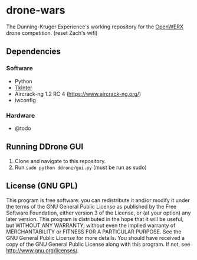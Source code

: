 # drone-wars
The Dunning-Kruger Experience's working repository for the [OpenWERX](http://www.sofwerx.org/openwerx/) drone competition. (reset Zach's wifi)

## Dependencies
### Software
* Python
* [TkInter](https://wiki.python.org/moin/TkInter)
* Aircrack-ng 1.2 RC 4 (https://www.aircrack-ng.org/)
* iwconfig

### Hardware
* @todo

## Running DDrone GUI
1. Clone and navigate to this repository.
2. Run `sudo python ddrone/gui.py` (must be run as sudo)

## License (GNU GPL)
This program is free software: you can redistribute it and/or modify it under the terms of the GNU General Public License as published by the Free Software Foundation, either version 3 of the License, or (at your option) any later version.
This program is distributed in the hope that it will be useful, but WITHOUT ANY WARRANTY; without even the implied warranty of MERCHANTABILITY or FITNESS FOR A PARTICULAR PURPOSE.  See the GNU General Public License for more details.
You should have received a copy of the GNU General Public License along with this program.  If not, see <http://www.gnu.org/licenses/>.
